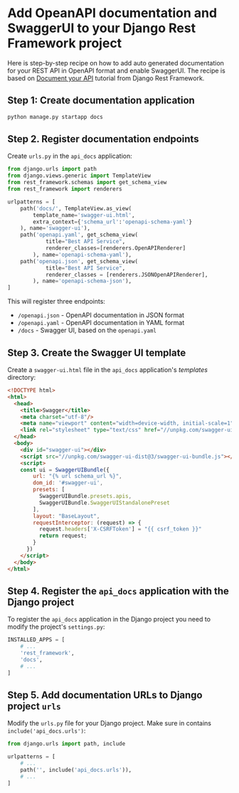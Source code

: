 # Add OpeanAPI documentation and SwaggerUI to your Django Rest Framework project

Here is step-by-step recipe on how to add auto generated documentation for your REST API in OpenAPI format and enable SwaggerUI. The recipe is based on [Document your API](https://www.django-rest-framework.org/topics/documenting-your-api/) tutorial from Django Rest Framework.

## Step 1: Create documentation application

```bash
python manage.py startapp docs
```

## Step 2. Register documentation endpoints

Create `urls.py` in the `api_docs` application:

```python
from django.urls import path
from django.views.generic import TemplateView
from rest_framework.schemas import get_schema_view
from rest_framework import renderers

urlpatterns = [
    path('docs/', TemplateView.as_view(
        template_name='swagger-ui.html',
        extra_context={'schema_url':'openapi-schema-yaml'}
    ), name='swagger-ui'),
    path('openapi.yaml', get_schema_view(
            title="Best API Service",
            renderer_classes=[renderers.OpenAPIRenderer]
        ), name='openapi-schema-yaml'),
    path('openapi.json', get_schema_view(
            title="Best API Service",
            renderer_classes = [renderers.JSONOpenAPIRenderer], 
        ), name='openapi-schema-json'),
]
```

This will register three endpoints:

- `/openapi.json` - OpenAPI documentation in JSON format
- `/openapi.yaml` - OpenAPI documentation in YAML format
- `/docs` - Swagger UI, based on the `openapi.yaml`



## Step 3. Create the Swagger UI template

Create a `swagger-ui.html` file in the `api_docs` application's *templates* directory:

```html
<!DOCTYPE html>
<html>
  <head>
    <title>Swagger</title>
    <meta charset="utf-8"/>
    <meta name="viewport" content="width=device-width, initial-scale=1">
    <link rel="stylesheet" type="text/css" href="//unpkg.com/swagger-ui-dist@3/swagger-ui.css" />
  </head>
  <body>
    <div id="swagger-ui"></div>
    <script src="//unpkg.com/swagger-ui-dist@3/swagger-ui-bundle.js"></script>
    <script>
    const ui = SwaggerUIBundle({
        url: "{% url schema_url %}",
        dom_id: '#swagger-ui',
        presets: [
          SwaggerUIBundle.presets.apis,
          SwaggerUIBundle.SwaggerUIStandalonePreset
        ],
        layout: "BaseLayout",
        requestInterceptor: (request) => {
          request.headers['X-CSRFToken'] = "{{ csrf_token }}"
          return request;
        }
      })
    </script>
  </body>
</html>
```

## Step 4. Register the `api_docs` application with the Django project

To register the  `api_docs` application in the Django project you need to modify the project's `settings.py`:

```python
INSTALLED_APPS = [
    # ...
    'rest_framework',
    'docs',
    # ...
]

```

## Step 5. Add documentation URLs to Django project `urls`

Modify the `urls.py` file for your Django project. Make sure in contains `include('api_docs.urls')`:

```python
from django.urls import path, include

urlpatterns = [
    # ...
    path('', include('api_docs.urls')),
    # ...
]
```


